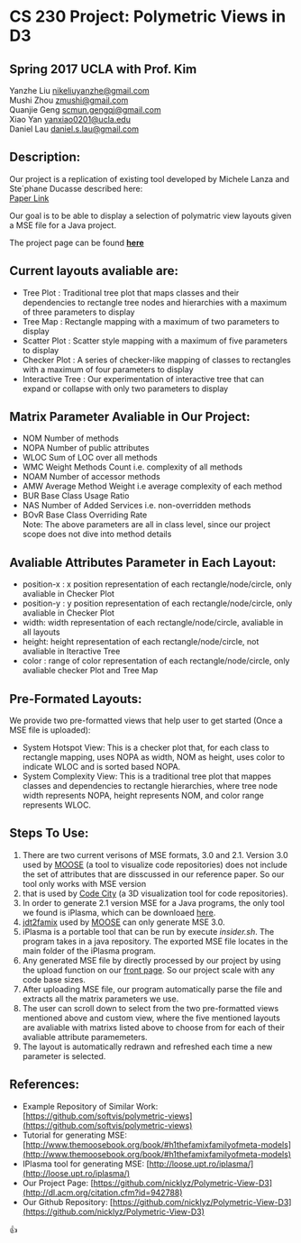 # CS 230 Project: Polymetric Views in D3

## Spring 2017 UCLA with Prof. Kim

Yanzhe Liu      nikeliuyanzhe@gmail.com   
Mushi Zhou      zmushi@gmail.com       
Quanjie Geng    scmun.gengqj@gmail.com   
Xiao Yan        yanxiao0201@ucla.edu    
Daniel Lau      daniel.s.lau@gmail.com    


## Description:

Our project is a replication of existing tool developed by Michele Lanza and Ste´phane Ducasse described here:   
[Paper Link](http://dl.acm.org/citation.cfm?id=942788)  

Our goal is to be able to display a selection of polymatric view layouts given a MSE file for a Java project.  

The project page can be found [**here**](https://nicklyz.github.io/Polymetric-View-D3/index.html)
    
## Current layouts avaliable are:  
* Tree Plot :        Traditional tree plot that maps classes and their dependencies to rectangle tree nodes and hierarchies with a maximum of three parameters to display   
* Tree Map :         Rectangle mapping with a maximum of two parameters to display  
* Scatter Plot :     Scatter style mapping with a maximum of five parameters to display  
* Checker Plot :     A series of checker-like mapping of classes to rectangles with a maximum of four parameters to display  
* Interactive Tree :  Our experimentation of interactive tree that can expand or collapse with only two parameters to display  
   
## Matrix Parameter Avaliable in Our Project:  
* NOM              Number of methods  
* NOPA             Number of public attributes  
* WLOC             Sum of LOC over all methods  
* WMC              Weight Methods Count i.e. complexity of all methods   
* NOAM             Number of accessor methods    
* AMW              Average Method Weight i.e average complexity of each method    
* BUR              Base Class Usage Ratio    
* NAS              Number of Added Services i.e. non-overridden methods    
* BOvR             Base Class Overriding Rate    
Note: The above parameters are all in class level, since our project scope does not dive into method details

## Avaliable Attributes Parameter in Each Layout:
* position-x : x position representation of each rectangle/node/circle, only avaliable in Checker Plot
* position-y : y position representation of each rectangle/node/circle, only avaliable in Checker Plot
* width:       width representation of each rectangle/node/circle, avaliable in all layouts
* height:      height representation of each rectangle/node/circle, not avaliable in Iteractive Tree
* color :      range of color representation of each rectangle/node/circle, only avaliable checker Plot and Tree Map 

## Pre-Formated Layouts:
We provide two pre-formatted views that help user to get started (Once a MSE file is uploaded):
* System Hotspot View: This is a checker plot that, for each class to rectangle mapping, uses NOPA as width, NOM as height, uses color to indicate WLOC and is sorted based NOPA.
* System Complexity View: This is a traditional tree plot that mappes classes and dependencies to rectangle hierarchies, where tree node width represents NOPA, height represents NOM, and color range represents WLOC.

## Steps To Use:  
1. There are two current verisons of MSE formats, 3.0 and 2.1. Version 3.0 used by [MOOSE](http://www.moosetechnology.org) (a tool to visualize code repositories) does not include the set of attributes that are disscussed in our reference paper. So our tool only works with MSE version  
2. that is used by [Code City](https://wettel.github.io/codecity.html) (a 3D visualization tool for code repositories).
3. In order to generate 2.1 version MSE for a Java programs, the only tool we found is iPlasma, which can be downloaed [here](http://loose.upt.ro/iplasma/). 
4. [jdt2famix](https://github.com/girba/jdt2famix) used by [MOOSE](http://www.moosetechnology.org) can only generate MSE 3.0.
5. iPlasma is a portable tool that can be run by execute *insider.sh*. The program takes in a java repository. The exported MSE file locates in the main folder of the iPlasma program. 
6. Any generated MSE file by directly processed by our project by using the upload function on our [front page](https://nicklyz.github.io/Polymetric-View-D3/index.html). So our project scale with any code base sizes. 
7. After uploading MSE file, our program automatically parse the file and extracts all the matrix parameters we use. 
8. The user can scroll down to select from the two pre-formatted views mentioned above and custom view, where the five mentioned layouts are avaliable with matrixs listed above to choose from for each of their avaliable attribute paramemeters. 
9. The layout is automatically redrawn and refreshed each time a new parameter is selected.  


## References:
* Example Repository of Similar Work: [https://github.com/softvis/polymetric-views](https://github.com/softvis/polymetric-views)      
* Tutorial for generating MSE: [http://www.themoosebook.org/book/#h1thefamixfamilyofmeta-models](http://www.themoosebook.org/book/#h1thefamixfamilyofmeta-models)  
* IPlasma tool for generating MSE: [http://loose.upt.ro/iplasma/](http://loose.upt.ro/iplasma/)       
* Our Project Page: [https://github.com/nicklyz/Polymetric-View-D3](http://dl.acm.org/citation.cfm?id=942788)    
* Our Github Repository: [https://github.com/nicklyz/Polymetric-View-D3](https://github.com/nicklyz/Polymetric-View-D3)    

:+1:
